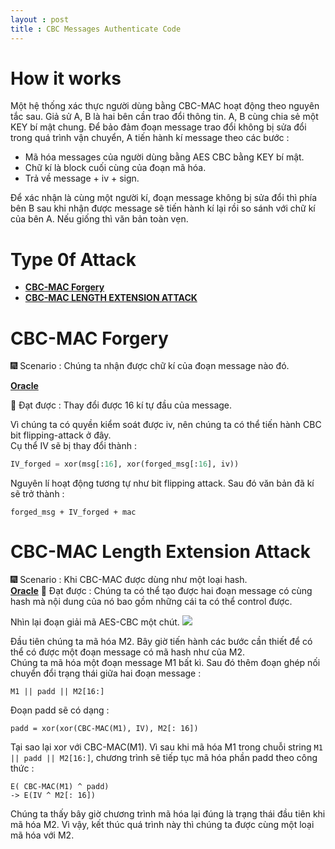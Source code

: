 ```yaml
---
layout : post 
title : CBC Messages Authenticate Code 
--- 
```


# How it works  

Một hệ thống xác thực người dùng bằng CBC-MAC hoạt động theo nguyên tắc sau.
Giả sử A, B là hai bên cần trao đổi thông tin. A, B cùng chia sẻ một KEY bí mật chung. Để bảo đảm đoạn message trao đổi không bị sửa đổi trong quá trình vận chuyển, A tiến hành kí message theo các bước :  
 - Mã hóa messages của người dùng bằng AES CBC bằng KEY bí mật.  
 - Chữ kí là block cuối cùng của đoạn mã hóa.  
 - Trả về message + iv + sign.   


Để xác nhận là cùng một người kí, đoạn message không bị sửa đổi thì phía bên B sau khi nhận được message sẽ tiến hành kí lại rồi so sánh với chữ kí của bên A. Nếu giống thì văn bản toàn vẹn.   

   

# Type 0f Attack  
 - [**CBC-MAC Forgery**](#type1)  
 - [**CBC-MAC LENGTH EXTENSION ATTACK**](#type2)  


<a name="type1"></a>  
# CBC-MAC Forgery  
🎆 Scenario : Chúng ta nhận được chữ kí của đoạn message nào đó.  

[**Oracle**](https://github.com/hacmao/hacmao.github.io/blob/master/Crypto/CBC-MAC/CBC_mac_forgery/oracle.py)   

🎁 Đạt được : Thay đổi được 16 kí tự đầu của message.   

Vì chúng ta có quyền kiểm soát được iv, nên chúng ta có thể tiến hành CBC bit flipping-attack ở đây.   
Cụ thể IV sẽ bị thay đổi thành :   

```python
IV_forged = xor(msg[:16], xor(forged_msg[:16], iv))   
```  

Nguyên lí hoạt động tương tự như bit flipping attack. Sau đó văn bản đã kí sẽ trở thành :   

```
forged_msg + IV_forged + mac 
```  

<a name="type2"></a>  
# CBC-MAC Length Extension Attack   

🎆 Scenario :  Khi CBC-MAC được dùng như một loại hash.   
[**Oracle**](/Crypto/CBC-MAC/CBC_mac_length_extension/oracle.py)
🎁 Đạt được : Chúng ta có thể tạo được hai đoạn message có cùng hash mà nội dung của nó bao gồm những cái ta có thể control được.   

Nhìn lại đoạn giải mã AES-CBC một chút. 
![](https://camo.githubusercontent.com/e2a2004bd559ede641cbe267182ac824884cf738/68747470733a2f2f692e696d6775722e636f6d2f757048616375382e706e67)   

Đầu tiên chúng ta mã hóa M2. Bây giờ tiến hành các bước cần thiết để có thể có được một đoạn message có mã hash như của M2.  
Chúng ta mã hóa một đoạn message M1 bất kì. Sau đó thêm đoạn ghép nối chuyển đổi trạng thái giữa hai đoạn message :  

```
M1 || padd || M2[16:] 
```  

Đoạn padd sẽ có dạng :  

```
padd = xor(xor(CBC-MAC(M1), IV), M2[: 16])  
```  
Tại sao lại xor với CBC-MAC(M1). Vì sau khi mã hóa M1 trong chuỗi string ```M1 || padd || M2[16:]```, chương trình sẽ tiếp tục mã hóa phần padd theo công thức :  

```
E( CBC-MAC(M1) ^ padd)  
-> E(IV ^ M2[: 16])  
```   
Chúng ta thấy bây giờ chương trình mã hóa lại đúng là trạng thái đầu tiên khi mã hóa M2. Vì vậy, kết thúc quá trình này thì chúng ta được cùng một loại mã hóa với M2.   






